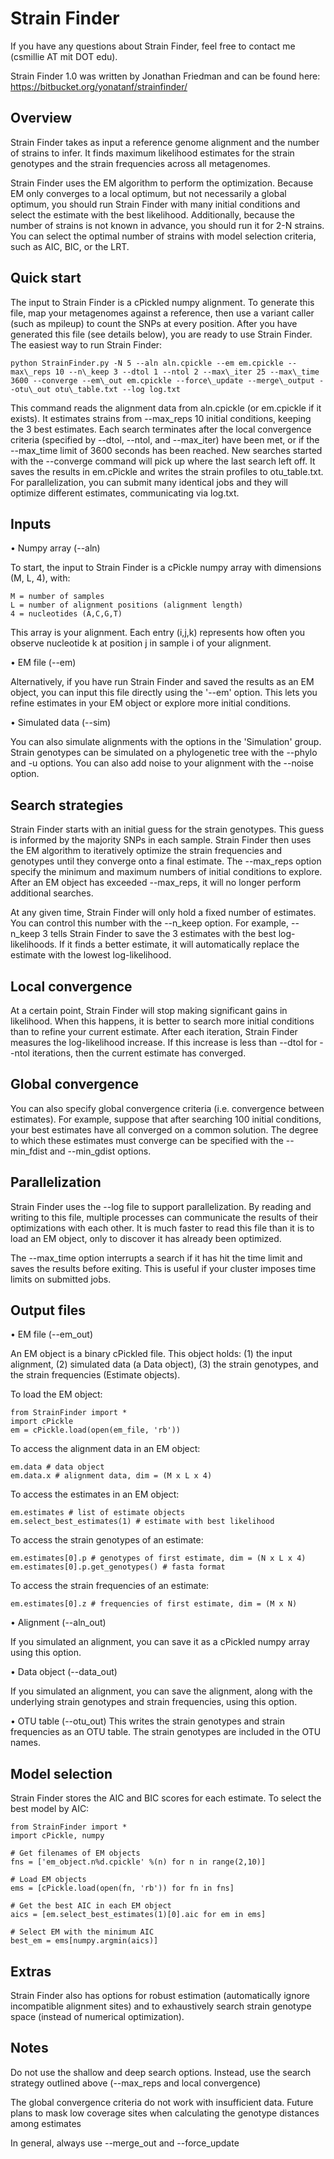 # Strain Finder
If you have any questions about Strain Finder, feel free to contact me (csmillie AT mit DOT edu).

Strain Finder 1.0 was written by Jonathan Friedman and can be found here:
https://bitbucket.org/yonatanf/strainfinder/

## Overview
Strain Finder takes as input a reference genome alignment and the number of strains to infer. It finds maximum likelihood estimates for the strain genotypes and the strain frequencies across all metagenomes.

Strain Finder uses the EM algorithm to perform the optimization. Because EM only converges to a local optimum, but not necessarily a global optimum, you should run Strain Finder with many initial conditions and select the estimate with the best likelihood. Additionally, because the number of strains is not known in advance, you should run it for 2-N strains. You can select the optimal number of strains with model selection criteria, such as AIC, BIC, or the LRT.

## Quick start
The input to Strain Finder is a cPickled numpy alignment. To generate this file, map your metagenomes against a reference, then use a variant caller (such as mpileup) to count the SNPs at every position. After you have generated this file (see details below), you are ready to use Strain Finder. The easiest way to run Strain Finder:

```
python StrainFinder.py -N 5 --aln aln.cpickle --em em.cpickle --max\_reps 10 --n\_keep 3 --dtol 1 --ntol 2 --max\_iter 25 --max\_time 3600 --converge --em\_out em.cpickle --force\_update --merge\_output --otu\_out otu\_table.txt --log log.txt 
```

This command reads the alignment data from aln.cpickle (or em.cpickle if it exists). It estimates strains from --max\_reps 10 initial conditions, keeping the 3 best estimates. Each search terminates after the local convergence criteria (specified by --dtol, --ntol, and --max\_iter) have been met, or if the --max\_time limit of 3600 seconds has been reached. New searches started with the --converge command will pick up where the last search left off. It saves the results in em.cPickle and writes the strain profiles to otu\_table.txt. For parallelization, you can submit many identical jobs and they will optimize different estimates, communicating via log.txt.

## Inputs
• Numpy array (--aln)

To start, the input to Strain Finder is a cPickle numpy array with dimensions (M, L, 4), with:

```
M = number of samples
L = number of alignment positions (alignment length)
4 = nucleotides (A,C,G,T)
```

This array is your alignment. Each entry (i,j,k) represents how often you observe nucleotide k at position j in sample i of your alignment.

• EM file (--em)

Alternatively, if you have run Strain Finder and saved the results as an EM object, you can input this file directly using the '--em' option. This lets you refine estimates in your EM object or explore more initial conditions.

• Simulated data (--sim)

You can also simulate alignments with the options in the 'Simulation' group. Strain genotypes can be simulated on a phylogenetic tree with the --phylo and -u options. You can also add noise to your alignment with the --noise option.

## Search strategies
Strain Finder starts with an initial guess for the strain genotypes. This guess is informed by the majority SNPs in each sample. Strain Finder then uses the EM algorithm to iteratively optimize the strain frequencies and genotypes until they converge onto a final estimate. The --max\_reps option specify the minimum and maximum numbers of initial conditions to explore. After an EM object has exceeded --max\_reps, it will no longer perform additional searches. 

At any given time, Strain Finder will only hold a fixed number of estimates. You can control this number with the --n\_keep option. For example, --n\_keep 3 tells Strain Finder to save the 3 estimates with the best log-likelihoods. If it finds a better estimate, it will automatically replace the estimate with the lowest log-likelihood.

## Local convergence
At a certain point, Strain Finder will stop making significant gains in likelihood. When this happens, it is better to search more initial conditions than to refine your current estimate. After each iteration, Strain Finder measures the log-likelihood increase. If this increase is less than --dtol for --ntol iterations, then the current estimate has converged.

## Global convergence
You can also specify global convergence criteria (i.e. convergence between estimates). For example, suppose that after searching 100 initial conditions, your best estimates have all converged on a common solution. The degree to which these estimates must converge can be specified with the --min\_fdist and --min\_gdist options.

## Parallelization
Strain Finder uses the --log file to support parallelization. By reading and writing to this file, multiple processes can communicate the results of their optimizations with each other. It is much faster to read this file than it is to load an EM object, only to discover it has already been optimized.

The --max\_time option interrupts a search if it has hit the time limit and saves the results before exiting. This is useful if your cluster imposes time limits on submitted jobs.

## Output files
• EM file (--em_out)

An EM object is a binary cPickled file. This object holds: (1) the input alignment, (2) simulated data (a Data object), (3) the strain genotypes, and the strain frequencies (Estimate objects).

To load the EM object:
```
from StrainFinder import *
import cPickle
em = cPickle.load(open(em_file, 'rb'))
```

To access the alignment data in an EM object:
```
em.data # data object
em.data.x # alignment data, dim = (M x L x 4)
```

To access the estimates in an EM object:
```
em.estimates # list of estimate objects
em.select_best_estimates(1) # estimate with best likelihood
```

To access the strain genotypes of an estimate:
```
em.estimates[0].p # genotypes of first estimate, dim = (N x L x 4)
em.estimates[0].p.get_genotypes() # fasta format
```

To access the strain frequencies of an estimate:
```
em.estimates[0].z # frequencies of first estimate, dim = (M x N)
```

• Alignment (--aln_out)

If you simulated an alignment, you can save it as a cPickled numpy array using this option.

• Data object (--data_out)

If you simulated an alignment, you can save the alignment, along with the underlying strain genotypes and strain frequencies, using this option.

• OTU table (--otu\_out)
This writes the strain genotypes and strain frequencies as an OTU table. The strain genotypes are included in the OTU names.

## Model selection
Strain Finder stores the AIC and BIC scores for each estimate. To select the best model by AIC:

```
from StrainFinder import *
import cPickle, numpy

# Get filenames of EM objects
fns = ['em_object.n%d.cpickle' %(n) for n in range(2,10)]

# Load EM objects
ems = [cPickle.load(open(fn, 'rb')) for fn in fns]

# Get the best AIC in each EM object
aics = [em.select_best_estimates(1)[0].aic for em in ems]

# Select EM with the minimum AIC
best_em = ems[numpy.argmin(aics)]
```

## Extras
Strain Finder also has options for robust estimation (automatically ignore incompatible alignment sites) and to exhaustively search strain genotype space (instead of numerical optimization).

## Notes
Do not use the shallow and deep search options. Instead, use the search strategy outlined above (--max_reps and local convergence)

The global convergence criteria do not work with insufficient data. Future plans to mask low coverage sites when calculating the genotype distances among estimates

In general, always use --merge\_out and --force\_update
